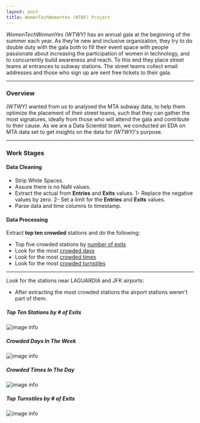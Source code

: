 ```yaml
---
layout: post
title: WomenTechWomenYes (WTWY) Project
---
```


*WomenTechWomenYes (WTWY)* has an annual gala at the beginning of the summer each year. As they’re new and inclusive organization, they try to do double duty with the gala both to fill their event space with people passionate about increasing the participation of women in technology, and to concurrently build awareness and reach. To this end they place street teams at entrances to subway stations. The street teams collect email addresses and those who sign up are sent free tickets to their gala.

-----

### Overview

*(WTWY)* wanted from us to analysed the MTA subway data, to help them optimize the placement of their street teams, such that they can gather the most signatures, ideally from those who will attend the gala and contribute to their cause. 
As we are a Data Scientist team, we conducted an EDA on MTA data set to get insights on the data for *(WTWY)'s* purpose. 

-----

### Work Stages

#### Data Cleaning
 - Strip White Spaces.
 - Assure there is no NaN values.
 - Extract the actual from **Entries** and **Exits** values. 
   1- Replace the negative values by zero. 
   2- Set a limit for the **Entries** and **Exits** values. 
 - Parse data and time columns to timestamp.

#### Data Processing 

Extract __top ten crowded__ stations and do the following:

* Top five crowded stations by <span style="text-decoration: underline">number of exits</span>
* Look for the most <span style="text-decoration: underline">crowded days</span>
* Look for the most <span style="text-decoration: underline">crowded times</span>
* Look for the most <span style="text-decoration: underline">crowded turnstiles</span>

--- 

Look for the stations near LAGUARDIA and JFK airports:
* After extracting the most crowded stations the airport stations weren't part of them. 


##### Top Ten Stations by # of Exits
![image info]({{site.url}}/images/top_ten_stations.png)

##### Crowded Days In The Week 
![image info](Users/khalidalsuwayan/Desktop/LamaM13.github.io/_posts/crowded_days.png "Image Description")

##### Crowded Times In The Day
![image info](Users/khalidalsuwayan/Desktop/LamaM13.github.io/_posts/crowded_times.png "Image Description")

##### Top Turnstiles by # of Exits 
![image info](Users/khalidalsuwayan/Desktop/LamaM13.github.io/_posts/most_turnstiles.png "Image Description")
